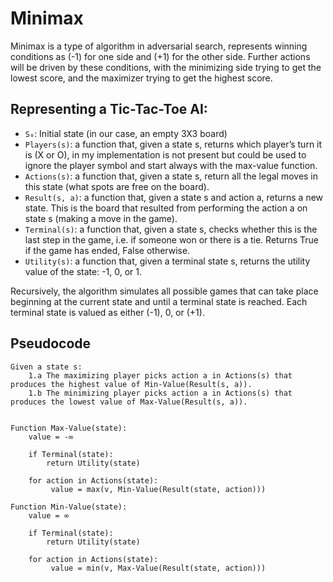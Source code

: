 # Minimax

Minimax is a type of algorithm in adversarial search, represents winning conditions as (-1) for one side and (+1) for the other side. Further actions will be driven by these conditions, with the minimizing side trying to get the lowest score, and the maximizer trying to get the highest score.


## Representing a Tic-Tac-Toe AI:

- `S₀`: Initial state (in our case, an empty 3X3 board)
- `Players(s)`: a function that, given a state s, returns which player’s turn it is (X or O), in my implementation is not present but could be used to ignore the player symbol and start always with the max-value function.
- `Actions(s)`: a function that, given a state s, return all the legal moves in this state (what spots are free on the board).
- `Result(s, a)`: a function that, given a state s and action a, returns a new state. This is the board that resulted from performing the action a on state s (making a move in the game).
- `Terminal(s)`: a function that, given a state s, checks whether this is the last step in the game, i.e. if someone won or there is a tie. Returns True if the game has ended, False otherwise.
- `Utility(s)`: a function that, given a terminal state s, returns the utility value of the state: -1, 0, or 1.


Recursively, the algorithm simulates all possible games that can take place beginning at the current state and until a terminal state is reached. Each terminal state is valued as either (-1), 0, or (+1).

## Pseudocode

```
Given a state s:
    1.a The maximizing player picks action a in Actions(s) that produces the highest value of Min-Value(Result(s, a)).
    1.b The minimizing player picks action a in Actions(s) that produces the lowest value of Max-Value(Result(s, a)).


Function Max-Value(state):
    value = -∞
    
    if Terminal(state):
        return Utility(state)

    for action in Actions(state):
         value = max(v, Min-Value(Result(state, action)))

Function Min-Value(state):
    value = ∞
    
    if Terminal(state):
        return Utility(state)

    for action in Actions(state):
         value = min(v, Max-Value(Result(state, action)))

```